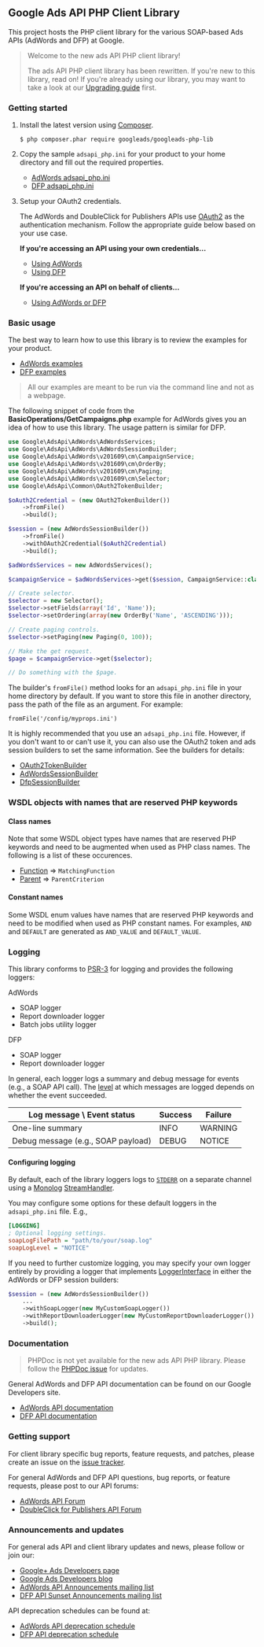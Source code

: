 ## Google Ads API PHP Client Library

This project hosts the PHP client library for the various SOAP-based Ads APIs
(AdWords and DFP) at Google.

> Welcome to the new ads API PHP client library!
>
> The ads API PHP client library has been rewritten. If you're new to this
> library, read on! If you're already using our library, you may want to take a
> look at our [Upgrading
> guide](https://github.com/googleads/googleads-php-lib/blob/master/UPGRADING.md)
> first.

### Getting started

1.  Install the latest version using [Composer](https://getcomposer.org/).

    ```
    $ php composer.phar require googleads/googleads-php-lib
    ```

1.  Copy the sample `adsapi_php.ini` for your product to your home directory and
    fill out the required properties.

    *   [AdWords
        adsapi_php.ini](https://github.com/googleads/googleads-php-lib/blob/master/examples/AdWords/adsapi_php.ini)
    *   [DFP
        adsapi_php.ini](https://github.com/googleads/googleads-php-lib/blob/master/examples/Dfp/adsapi_php.ini)

1.  Setup your OAuth2 credentials.

    The AdWords and DoubleClick for Publishers APIs use
    [OAuth2](http://oauth.net/2/) as the authentication mechanism. Follow the
    appropriate guide below based on your use case.

    **If you're accessing an API using your own credentials...**

    *   [Using
        AdWords](https://github.com/googleads/googleads-php-lib/wiki/API-access-using-own-credentials-\(installed-application-flow\))
    *   [Using
        DFP](https://github.com/googleads/googleads-php-lib/wiki/API-access-using-own-credentials-\(server-to-server-flow\))

    **If you're accessing an API on behalf of clients...**

    *   [Using AdWords or
        DFP](https://github.com/googleads/googleads-php-lib/wiki/API-access-on-behalf-of-your-clients-\(web-flow\))

### Basic usage

The best way to learn how to use this library is to review the examples for your
product.

*   [AdWords
    examples](https://github.com/googleads/googleads-php-lib/blob/master/examples/AdWords)
*   [DFP
    examples](https://github.com/googleads/googleads-php-lib/blob/master/examples/Dfp)

> All our examples are meant to be run via the command line and not as a
> webpage.

The following snippet of code from the **BasicOperations/GetCampaigns.php**
example for AdWords gives you an idea of how to use this library. The usage
pattern is similar for DFP.

```php
use Google\AdsApi\AdWords\AdWordsServices;
use Google\AdsApi\AdWords\AdWordsSessionBuilder;
use Google\AdsApi\AdWords\v201609\cm\CampaignService;
use Google\AdsApi\AdWords\v201609\cm\OrderBy;
use Google\AdsApi\AdWords\v201609\cm\Paging;
use Google\AdsApi\AdWords\v201609\cm\Selector;
use Google\AdsApi\Common\OAuth2TokenBuilder;

$oAuth2Credential = (new OAuth2TokenBuilder())
    ->fromFile()
    ->build();

$session = (new AdWordsSessionBuilder())
    ->fromFile()
    ->withOAuth2Credential($oAuth2Credential)
    ->build();

$adWordsServices = new AdWordsServices();

$campaignService = $adWordsServices->get($session, CampaignService::class);

// Create selector.
$selector = new Selector();
$selector->setFields(array('Id', 'Name'));
$selector->setOrdering(array(new OrderBy('Name', 'ASCENDING')));

// Create paging controls.
$selector->setPaging(new Paging(0, 100));

// Make the get request.
$page = $campaignService->get($selector);

// Do something with the $page.
```

The builder's `fromFile()` method looks for an `adsapi_php.ini` file in your
home directory by default. If you want to store this file in another directory,
pass the path of the file as an argument. For example:

```
fromFile('/config/myprops.ini')
```

It is highly recommended that you use an `adsapi_php.ini` file. However, if you
don't want to or can't use it, you can also use the OAuth2 token and ads session
builders to set the same information. See the builders for details:

*   [OAuth2TokenBuilder](https://github.com/googleads/googleads-php-lib/blob/master/src/Google/AdsApi/Common/OAuth2TokenBuilder.php)
*   [AdWordsSessionBuilder](https://github.com/googleads/googleads-php-lib/blob/master/src/Google/AdsApi/AdWords/AdWordsSessionBuilder.php)
*   [DfpSessionBuilder](https://github.com/googleads/googleads-php-lib/blob/master/src/Google/AdsApi/Dfp/DfpSessionBuilder.php)

### WSDL objects with names that are reserved PHP keywords

#### Class names

Note that some WSDL object types have names that are reserved PHP keywords and
need to be augmented when used as PHP class names. The following is a list of
these occurences.

*   [Function](https://developers.google.com/adwords/api/docs/reference/latest/CampaignFeedService.Function)
    => `MatchingFunction`
*   [Parent](https://developers.google.com/adwords/api/docs/reference/latest/AdGroupCriterionService.Parent)
    => `ParentCriterion`

#### Constant names

Some WSDL enum values have names that are reserved PHP keywords and need to be
modified when used as PHP constant names. For examples, `AND` and `DEFAULT` are
generated as `AND_VALUE` and `DEFAULT_VALUE`.

### Logging

This library conforms to [PSR-3](http://www.php-fig.org/psr/psr-3) for logging
and provides the following loggers:

AdWords

*   SOAP logger
*   Report downloader logger
*   Batch jobs utility logger

DFP

*   SOAP logger
*   Report downloader logger

In general, each logger logs a summary and debug message for events (e.g., a
SOAP API call). The
[level](http://www.php-fig.org/psr/psr-3/#5-psr-log-loglevel) at which messages
are logged depends on whether the event succeeded.

Log message \ Event status         | Success | Failure
---------------------------------- | ------- | -------
One-line summary                   | INFO    | WARNING
Debug message (e.g., SOAP payload) | DEBUG   | NOTICE

#### Configuring logging

By default, each of the library loggers logs to
[`STDERR`](http://php.net/manual/en/features.commandline.io-streams.php) on a
separate channel using a [Monolog](https://github.com/Seldaek/monolog/)
[StreamHandler](https://github.com/Seldaek/monolog/blob/master/src/Monolog/Handler/StreamHandler.php).

You may configure some options for these default loggers in the `adsapi_php.ini`
file. E.g.,

```ini
[LOGGING]
; Optional logging settings.
soapLogFilePath = "path/to/your/soap.log"
soapLogLevel = "NOTICE"
```

If you need to further customize logging, you may specify your own logger
entirely by providing a logger that implements
[LoggerInterface](https://github.com/php-fig/log/blob/master/Psr/Log/LoggerInterface.php)
in either the AdWords or DFP session builders:

```php
$session = (new AdWordsSessionBuilder())
    ...
    ->withSoapLogger(new MyCustomSoapLogger())
    ->withReportDownloaderLogger(new MyCustomReportDownloaderLogger())
    ->build();
```

### Documentation

> PHPDoc is not yet available for the new ads API PHP library. Please follow the
> [PHPDoc issue](https://github.com/googleads/googleads-php-lib/issues/194) for
> updates.

General AdWords and DFP API documentation can be found on our Google Developers
site.

*   [AdWords API documentation](https://developers.google.com/adwords/api)
*   [DFP API
    documentation](https://developers.google.com/doubleclick-publishers)

### Getting support

For client library specific bug reports, feature requests, and patches, please
create an issue on the [issue
tracker](https://github.com/googleads/googleads-php-lib/issues).

For general AdWords and DFP API questions, bug reports, or feature requests,
please post to our API forums:

*   [AdWords API Forum](https://groups.google.com/group/adwords-api)
*   [DoubleClick for Publishers API
    Forum](https://groups.google.com/forum/#!forum/google-doubleclick-for-publishers-api)

### Announcements and updates

For general ads API and client library updates and news, please follow or join
our:

*   [Google+ Ads Developers
    page](https://plus.google.com/+GoogleAdsDevelopers/posts)
*   [Google Ads Developers blog](http://googleadsdeveloper.blogspot.com)
*   [AdWords API Announcements mailing
    list](https://groups.google.com/forum/#!forum/adwordsapi-announcements)
*   [DFP API Sunset Announcements mailing
    list](https://groups.google.com/forum/#!forum/dfpapi-sunset-announce)

API deprecation schedules can be found at:

*   [AdWords API deprecation
    schedule](https://developers.google.com/adwords/api/docs/sunset-dates)
*   [DFP API deprecation
    schedule](https://developers.google.com/doubleclick-publishers/docs/deprecation)
